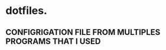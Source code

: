 # dotfiles.
CONFIGRIGATION FILE FROM MULTIPLES PROGRAMS THAT I USED 
-------------------------------------------------------
